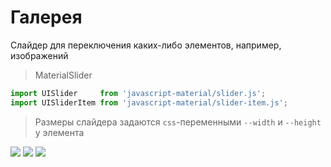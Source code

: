 # Галерея
Слайдер для переключения каких-либо элементов, например, изображений

> MaterialSlider

```javascript
import UISlider     from 'javascript-material/slider.js';
import UISliderItem from 'javascript-material/slider-item.js';
```

> Размеры слайдера задаются `сss`-переменными `--width` и `--height` у элемента

<ui-html>
  <ui-slider style="--height: 600px">
    <ui-slider-item>
      <img src="content/images/slide-1.jpeg" />
    </ui-slider-item>
    <ui-slider-item>
      <img src="content/images/slide-2.jpeg">
    </ui-slider-item>
    <ui-slider-item>
      <img src="content/images/slide-3.jpeg">
    </ui-slider-item>
  </ui-slider>
</ui-html>
